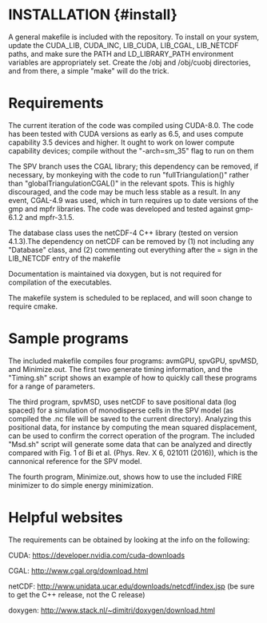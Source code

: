 # INSTALLATION {#install}

A general makefile is included with the repository. To install on your system, update the CUDA_LIB,
CUDA_INC, LIB_CUDA, LIB_CGAL, LIB_NETCDF paths, and make sure the PATH and LD_LIBRARY_PATH
environment variables are appropriately set.
Create the /obj and /obj/cuobj directories, and from there, a simple "make" will do the trick.

# Requirements

The current iteration of the code was compiled using CUDA-8.0. The code has been tested with CUDA
versions as early as 6.5, and uses compute capability 3.5 devices and higher. It ought to work on
lower compute capability devices; compile without the "-arch=sm_35" flag to run on them

The SPV branch uses the CGAL library; this dependency can be removed, if necessary, by monkeying
with the code to run "fullTriangulation()" rather than "globalTriangulationCGAL()" in the relevant
spots. This is highly discouraged, and the code may be much less stable as a result. In any event,
CGAL-4.9 was used, which in turn requires up to date versions of the gmp and mpfr libraries.
The code was developed and tested against gmp-6.1.2 and mpfr-3.1.5.

The database class uses the netCDF-4 C++  library (tested on version 4.1.3).The dependency on netCDF
can be removed by (1) not including any "Database" class, and (2) commenting out everything after the
= sign in the LIB_NETCDF entry of the makefile

Documentation is maintained via doxygen, but is not required for compilation of the executables.

The makefile system is scheduled to be replaced, and will soon change to require cmake.

# Sample programs

The included makefile compiles four programs: avmGPU, spvGPU, spvMSD, and Minimize.out. The first two generate timing
information, and the "Timing.sh" script shows an example of how to quickly call these programs for a
range of parameters.

The third program, spvMSD, uses netCDF to save positional data (log spaced) for a simulation
of monodisperse cells in the SPV model (as compiled the .nc file will be saved to the current directory).
Analyzing this positional data, for instance by computing the mean squared displacement, can be used to
confirm the correct operation of the program. The included "Msd.sh" script will generate some data
that can be analyzed and directly compared with Fig. 1 of Bi et al. (Phys. Rev. X 6, 021011 (2016)),
which is the cannonical reference for the SPV model.

The fourth program, Minimize.out, shows how to use the included FIRE minimizer to do simple energy minimization.

# Helpful websites
The requirements can be obtained by looking at the info on the following:

CUDA: https://developer.nvidia.com/cuda-downloads

CGAL: http://www.cgal.org/download.html

netCDF: http://www.unidata.ucar.edu/downloads/netcdf/index.jsp (be sure to get the C++ release, not the C release)

doxygen: http://www.stack.nl/~dimitri/doxygen/download.html
